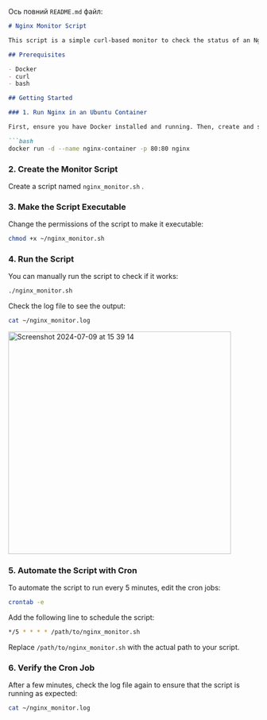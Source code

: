 Ось повний `README.md` файл:

```markdown
# Nginx Monitor Script

This script is a simple curl-based monitor to check the status of an Nginx proxy running in an Ubuntu container. It logs the status of the Nginx server to a log file and can be scheduled to run at regular intervals using cron.

## Prerequisites

- Docker
- curl
- bash

## Getting Started

### 1. Run Nginx in an Ubuntu Container

First, ensure you have Docker installed and running. Then, create and start an Nginx container:

```bash
docker run -d --name nginx-container -p 80:80 nginx
```

### 2. Create the Monitor Script

Create a script named `nginx_monitor.sh` .

### 3. Make the Script Executable

Change the permissions of the script to make it executable:

```bash
chmod +x ~/nginx_monitor.sh
```

### 4. Run the Script

You can manually run the script to check if it works:

```bash
./nginx_monitor.sh
```

Check the log file to see the output:

```bash
cat ~/nginx_monitor.log
```

<img width="448" alt="Screenshot 2024-07-09 at 15 39 14" src="https://github.com/annaolenych/for-Ramp-up-plan/assets/95705808/3452970c-c9e4-4d7b-a6d3-c5db5fa1b106">

### 5. Automate the Script with Cron

To automate the script to run every 5 minutes, edit the cron jobs:

```bash
crontab -e
```

Add the following line to schedule the script:

```bash
*/5 * * * * /path/to/nginx_monitor.sh
```

Replace `/path/to/nginx_monitor.sh` with the actual path to your script.

### 6. Verify the Cron Job

After a few minutes, check the log file again to ensure that the script is running as expected:

```bash
cat ~/nginx_monitor.log
```
